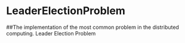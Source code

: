 # LeaderElectionProblem
##The implementation of the most common problem in the distributed computing. 
Leader Election Problem
